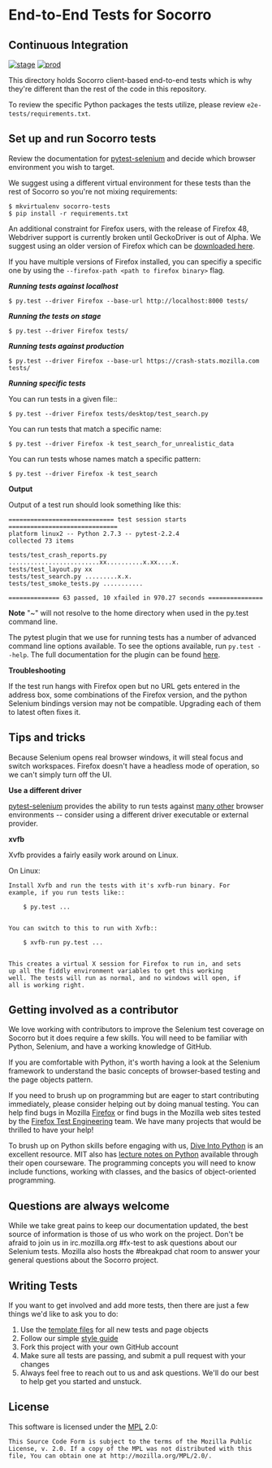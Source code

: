 End-to-End Tests for Socorro
=============================

Continuous Integration
----------------------
[![stage](https://img.shields.io/jenkins/s/https/webqa-ci.mozilla.com/socorro.stage.saucelabs.svg?label=stage)](https://webqa-ci.mozilla.com/job/socorro.stage.saucelabs/)
[![prod](https://img.shields.io/jenkins/s/https/webqa-ci.mozilla.com/socorro.prod.saucelabs.svg?label=prod)](https://webqa-ci.mozilla.com/job/socorro.prod.saucelabs/)


This directory holds Socorro client-based end-to-end tests which is why they're different than the rest of the code in this repository.

To review the specific Python packages the tests utilize, please review `e2e-tests/requirements.txt`.

Set up and run Socorro tests
-----------------------------

Review the documentation for [pytest-selenium][pytest-selenium] and decide which browser
environment you wish to target.

We suggest using a different virtual environment for these tests than the
rest of Socorro so you're not mixing requirements:

	$ mkvirtualenv socorro-tests
	$ pip install -r requirements.txt

An additional constraint for Firefox users, with the release of Firefox 48, Webdriver support is currently broken until GeckoDriver is out of Alpha. We suggest using an older version of Firefox which can be [downloaded here][firefoxdownloads].

If you have multiple versions of Firefox installed, you can specifiy a specific one by using the `--firefox-path <path to firefox binary>` flag.

___Running tests against localhost___

	$ py.test --driver Firefox --base-url http://localhost:8000 tests/

___Running the tests on stage___

	$ py.test --driver Firefox tests/

___Running tests against production___

	$ py.test --driver Firefox --base-url https://crash-stats.mozilla.com tests/

___Running specific tests___

You can run tests in a given file::

    $ py.test --driver Firefox tests/desktop/test_search.py

You can run tests that match a specific name:

    $ py.test --driver Firefox -k test_search_for_unrealistic_data

You can run tests whose names match a specific pattern:

    $ py.test --driver Firefox -k test_search

__Output__

Output of a test run should look something like this:

    ============================= test session starts ==============================
    platform linux2 -- Python 2.7.3 -- pytest-2.2.4
    collected 73 items

    tests/test_crash_reports.py .........................xx..........x.xx....x.
    tests/test_layout.py xx
    tests/test_search.py .........x.x.
    tests/test_smoke_tests.py ...........

    ============== 63 passed, 10 xfailed in 970.27 seconds ===============

__Note__
"~" will not resolve to the home directory when used in the py.test command line.

The pytest plugin that we use for running tests has a number of advanced
command line options available. To see the options available, run
`py.test --help`. The full documentation for the plugin can be found
[here][pytest-selenium].

__Troubleshooting__

If the test run hangs with Firefox open but no URL gets entered in the address
box, some combinations of the Firefox version, and the python Selenium bindings
version may not be compatible. Upgrading each of them to latest often fixes it.

Tips and tricks
---------------

Because Selenium opens real browser windows, it will steal focus and switch
workspaces. Firefox doesn't have a headless mode of operation, so we can't
simply turn off the UI.

__Use a different driver__

[pytest-selenium] provides the ability to run tests against [many other][test envs] browser environments -- consider using a different driver executable or external provider.

__xvfb__

Xvfb provides a fairly easily work around on Linux.


On Linux:

    Install Xvfb and run the tests with it's xvfb-run binary. For
    example, if you run tests like::

        $ py.test ...


    You can switch to this to run with Xvfb::

        $ xvfb-run py.test ...


    This creates a virtual X session for Firefox to run in, and sets
    up all the fiddly environment variables to get this working
    well. The tests will run as normal, and no windows will open, if
    all is working right.


Getting involved as a contributor
---------------------------------

We love working with contributors to improve the Selenium test coverage on
Socorro but it does require a few skills.  You will need to be familiar
with Python, Selenium, and have a working knowledge of GitHub.

If you are comfortable with Python, it's worth having a look at the Selenium
framework to understand the basic concepts of browser-based testing and the
page objects pattern.

If you need to brush up on programming but are eager to start contributing
immediately, please consider helping out by doing manual testing.  You can
help find bugs in Mozilla [Firefox][firefox] or find bugs in the Mozilla web
sites tested by the [Firefox Test Engineering][firefoxtesteng] team.  We have many projects that would be
thrilled to have your help!

To brush up on Python skills before engaging with us, [Dive Into Python][dive]
is an excellent resource.  MIT also has [lecture notes on Python][mit] available
through their open courseware.  The programming concepts you will need to know
include functions, working with classes, and the basics of object-oriented
programming.

Questions are always welcome
----------------------------
While we take great pains to keep our documentation updated, the best source of
information is those of us who work on the project.  Don't be afraid to join us
in irc.mozilla.org #fx-test to ask questions about our Selenium tests.  Mozilla
also hosts the #breakpad chat room to answer your general questions about
the Socorro project.

Writing Tests
-------------

If you want to get involved and add more tests, then there are just a few things
we'd like to ask you to do:

1. Use the [template files][GitHub Templates] for all new tests and page objects
2. Follow our simple [style guide][Style Guide]
3. Fork this project with your own GitHub account
4. Make sure all tests are passing, and submit a pull request with your changes
5. Always feel free to reach out to us and ask questions. We'll do our best to help get you started and unstuck.

License
-------
This software is licensed under the [MPL] 2.0:

    This Source Code Form is subject to the terms of the Mozilla Public
    License, v. 2.0. If a copy of the MPL was not distributed with this
    file, You can obtain one at http://mozilla.org/MPL/2.0/.


[mit]: http://ocw.mit.edu/courses/electrical-engineering-and-computer-science/6-189-a-gentle-introduction-to-programming-using-python-january-iap-2011/
[dive]: http://www.diveintopython.net/toc/index.html
[firefoxtesteng]: https://quality.mozilla.org/teams/test-engineering/
[firefox]: http://quality.mozilla.org/teams/desktop-firefox/
[webdriver]: http://seleniumhq.org/docs/03_webdriver.html
[mozwebqa]:http://02.chat.mibbit.com/?server=irc.mozilla.org&channel=#mozwebqa
[GitWin]: http://help.github.com/win-set-up-git/
[GitMacOSX]: http://help.github.com/mac-set-up-git/
[GitLinux]: http://help.github.com/linux-set-up-git/
[breakpad]:http://02.chat.mibbit.com/?server=irc.mozilla.org&channel=#breakpad
[venv]: http://pypi.python.org/pypi/virtualenv
[wrapper]: http://www.doughellmann.com/projects/virtualenvwrapper/
[GitHub Templates]: https://github.com/mozilla/mozwebqa-examples
[Style Guide]: https://wiki.mozilla.org/QA/Execution/Web_Testing/Docs/Automation/StyleGuide
[MPL]: http://www.mozilla.org/MPL/2.0/
[pytest-selenium]: http://pytest-selenium.readthedocs.org/
[firefoxdownloads]: https://ftp.mozilla.org/pub/firefox/releases/
[test envs]: http://pytest-selenium.readthedocs.io/en/latest/user_guide.html#specifying-a-browser
